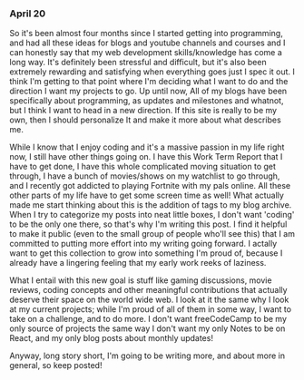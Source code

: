 ### April 20

So it's been almost four months since I started getting into programming, and had all these ideas for blogs and youtube channels and courses and I can honestly say that my web development skills/knowledge has come a long way. It's definitely been stressful and difficult, but it's also been extremely rewarding and satisfying when everything goes just I spec it out. I think I'm getting to that point where I'm deciding what I want to do and the direction I want my projects to go. Up until now, All of my blogs have been specifically about programming, as updates and milestones and whatnot, but I think I want to head in a new direction. If this site is really to be my own, then I should personalize It and make it more about what describes me.

While I know that I enjoy coding and it's a massive passion in my life right now, I still have other things going on. I have this Work Term Report that I have to get done, I have this whole complicated moving situation to get through, I have a bunch of movies/shows on my watchlist to go through, and I recently got addicted to playing Fortnite with my pals online. All these other parts of my life have to get some screen time as well! What actually made me start thinking about this is the addition of tags to my blog archive. When I try to categorize my posts into neat little boxes, I don't want 'coding' to be the only one there, so that's why I'm writing this post. I find it helpful to make it public (even to the small group of people who'll see this) that I am committed to putting more effort into my writing going forward. I actally want to get this collection to grow into something I'm proud of, because I already have a lingering feeling that my early work reeks of laziness.

What I entail with this new goal is stuff like gaming discussions, movie reviews, coding concepts and other meaningful contributions that actually deserve their space on the world wide web. I look at it the same why I look at my current projects; while I'm proud of all of them in some way, I want to take on a challenge, and to do more. I don't want freeCodeCamp to be my only source of projects the same way I don't want my only Notes to be on React, and my only blog posts about monthly updates! 

Anyway, long story short, I'm going to be writing more, and about more in general, so keep posted!
